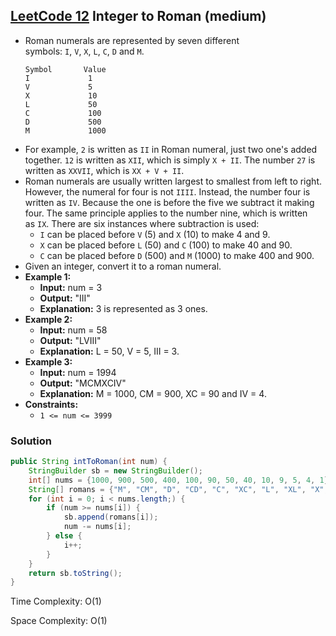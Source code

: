## [LeetCode 12](https://leetcode.com/problems/integer-to-roman/) Integer to Roman (medium)

- Roman numerals are represented by seven different symbols: `I`, `V`, `X`, `L`, `C`, `D` and `M`.
    ```
    Symbol       Value
    I             1
    V             5
    X             10
    L             50
    C             100
    D             500
    M             1000
    ```
- For example, `2` is written as `II` in Roman numeral, just two one's added together. `12` is written as `XII`, which is simply `X + II`. The number `27` is written as `XXVII`, which is `XX + V + II`.
- Roman numerals are usually written largest to smallest from left to right. However, the numeral for four is not `IIII`. Instead, the number four is written as `IV`. Because the one is before the five we subtract it making four. The same principle applies to the number nine, which is written as `IX`. There are six instances where subtraction is used:
    -   `I` can be placed before `V` (5) and `X` (10) to make 4 and 9. 
    -   `X` can be placed before `L` (50) and `C` (100) to make 40 and 90. 
    -   `C` can be placed before `D` (500) and `M` (1000) to make 400 and 900.
- Given an integer, convert it to a roman numeral.
- **Example 1:**
    - **Input:** num = 3
    - **Output:** "III"
    - **Explanation:** 3 is represented as 3 ones.
- **Example 2:**
    - **Input:** num = 58
    - **Output:** "LVIII"
    - **Explanation:** L = 50, V = 5, III = 3.
- **Example 3:**
    - **Input:** num = 1994
    - **Output:** "MCMXCIV"
    - **Explanation:** M = 1000, CM = 900, XC = 90 and IV = 4.
- **Constraints:**
    -   `1 <= num <= 3999`

### Solution

```java
public String intToRoman(int num) {
    StringBuilder sb = new StringBuilder();
    int[] nums = {1000, 900, 500, 400, 100, 90, 50, 40, 10, 9, 5, 4, 1};
    String[] romans = {"M", "CM", "D", "CD", "C", "XC", "L", "XL", "X", "IX", "V", "IV", "I"};
    for (int i = 0; i < nums.length;) {
        if (num >= nums[i]) {
            sb.append(romans[i]);
            num -= nums[i];
        } else {
            i++;
        }
    }
    return sb.toString();
}
```

Time Complexity: O(1)

Space Complexity: O(1)